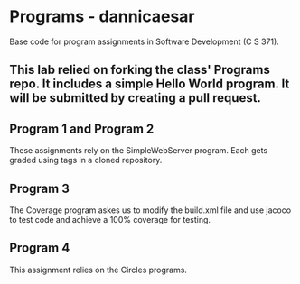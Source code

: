# Programs - dannicaesar
Base code for program assignments in Software Development (C S 371). 

## This lab relied on forking the class' Programs repo.  It includes a simple Hello World program.  It will be submitted by creating a pull request.

## Program 1 and Program 2
These assignments rely on the SimpleWebServer program. Each gets graded using tags in a cloned repository. 

## Program 3
The Coverage program askes us to modify the build.xml file and use jacoco to test code and achieve a 100% coverage for testing. 

## Program 4
This assignment relies on the Circles programs. 
